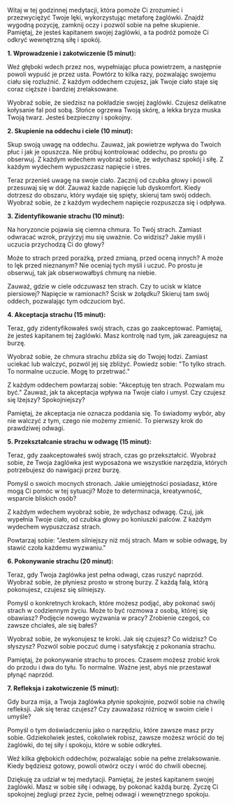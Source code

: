 
Witaj w tej godzinnej medytacji, która pomoże Ci zrozumieć i przezwyciężyć Twoje lęki, wykorzystując metaforę żaglówki. Znajdź wygodną pozycję, zamknij oczy i pozwól sobie na pełne skupienie. Pamiętaj, że jesteś kapitanem swojej żaglówki, a ta podróż pomoże Ci odkryć wewnętrzną siłę i spokój.

**1. Wprowadzenie i zakotwiczenie (5 minut):**

Weź głęboki wdech przez nos, wypełniając płuca powietrzem, a następnie powoli wypuść je przez usta. Powtórz to kilka razy, pozwalając swojemu ciału się rozluźnić. Z każdym oddechem czujesz, jak Twoje ciało staje się coraz cięższe i bardziej zrelaksowane.

Wyobraź sobie, że siedzisz na pokładzie swojej żaglówki. Czujesz delikatne kołysanie fal pod sobą. Słońce ogrzewa Twoją skórę, a lekka bryza muska Twoją twarz. Jesteś bezpieczny i spokojny.

**2. Skupienie na oddechu i ciele (10 minut):**

Skup swoją uwagę na oddechu. Zauważ, jak powietrze wpływa do Twoich płuc i jak je opuszcza. Nie próbuj kontrolować oddechu, po prostu go obserwuj. Z każdym wdechem wyobraź sobie, że wdychasz spokój i siłę. Z każdym wydechem wypuszczasz napięcie i stres.

Teraz przenieś uwagę na swoje ciało. Zacznij od czubka głowy i powoli przesuwaj się w dół. Zauważ każde napięcie lub dyskomfort. Kiedy dotrzesz do obszaru, który wydaje się spięty, skieruj tam swój oddech. Wyobraź sobie, że z każdym wydechem napięcie rozpuszcza się i odpływa.

**3. Zidentyfikowanie strachu (10 minut):**

Na horyzoncie pojawia się ciemna chmura. To Twój strach. Zamiast odwracać wzrok, przyjrzyj mu się uważnie. Co widzisz? Jakie myśli i uczucia przychodzą Ci do głowy?

Może to strach przed porażką, przed zmianą, przed oceną innych? A może to lęk przed nieznanym? Nie oceniaj tych myśli i uczuć. Po prostu je obserwuj, tak jak obserwowałbyś chmurę na niebie.

Zauważ, gdzie w ciele odczuwasz ten strach. Czy to ucisk w klatce piersiowej? Napięcie w ramionach? Ścisk w żołądku? Skieruj tam swój oddech, pozwalając tym odczuciom być.

**4. Akceptacja strachu (15 minut):**

Teraz, gdy zidentyfikowałeś swój strach, czas go zaakceptować. Pamiętaj, że jesteś kapitanem tej żaglówki. Masz kontrolę nad tym, jak zareagujesz na burzę.

Wyobraź sobie, że chmura strachu zbliża się do Twojej łodzi. Zamiast uciekać lub walczyć, pozwól jej się zbliżyć. Powiedz sobie: "To tylko strach. To normalne uczucie. Mogę to przetrwać."

Z każdym oddechem powtarzaj sobie: "Akceptuję ten strach. Pozwalam mu być." Zauważ, jak ta akceptacja wpływa na Twoje ciało i umysł. Czy czujesz się lżejszy? Spokojniejszy?

Pamiętaj, że akceptacja nie oznacza poddania się. To świadomy wybór, aby nie walczyć z tym, czego nie możemy zmienić. To pierwszy krok do prawdziwej odwagi.

**5. Przekształcanie strachu w odwagę (15 minut):**

Teraz, gdy zaakceptowałeś swój strach, czas go przekształcić. Wyobraź sobie, że Twoja żaglówka jest wyposażona we wszystkie narzędzia, których potrzebujesz do nawigacji przez burzę.

Pomyśl o swoich mocnych stronach. Jakie umiejętności posiadasz, które mogą Ci pomóc w tej sytuacji? Może to determinacja, kreatywność, wsparcie bliskich osób?

Z każdym wdechem wyobraź sobie, że wdychasz odwagę. Czuj, jak wypełnia Twoje ciało, od czubka głowy po koniuszki palców. Z każdym wydechem wypuszczasz strach.

Powtarzaj sobie: "Jestem silniejszy niż mój strach. Mam w sobie odwagę, by stawić czoła każdemu wyzwaniu."

**6. Pokonywanie strachu (20 minut):**

Teraz, gdy Twoja żaglówka jest pełna odwagi, czas ruszyć naprzód. Wyobraź sobie, że płyniesz prosto w stronę burzy. Z każdą falą, którą pokonujesz, czujesz się silniejszy.

Pomyśl o konkretnych krokach, które możesz podjąć, aby pokonać swój strach w codziennym życiu. Może to być rozmowa z osobą, której się obawiasz? Podjęcie nowego wyzwania w pracy? Zrobienie czegoś, co zawsze chciałeś, ale się bałeś?

Wyobraź sobie, że wykonujesz te kroki. Jak się czujesz? Co widzisz? Co słyszysz? Pozwól sobie poczuć dumę i satysfakcję z pokonania strachu.

Pamiętaj, że pokonywanie strachu to proces. Czasem możesz zrobić krok do przodu i dwa do tyłu. To normalne. Ważne jest, abyś nie przestawał płynąć naprzód.

**7. Refleksja i zakotwiczenie (5 minut):**

Gdy burza mija, a Twoja żaglówka płynie spokojnie, pozwól sobie na chwilę refleksji. Jak się teraz czujesz? Czy zauważasz różnicę w swoim ciele i umyśle?

Pomyśl o tym doświadczeniu jako o narzędziu, które zawsze masz przy sobie. Gdziekolwiek jesteś, cokolwiek robisz, zawsze możesz wrócić do tej żaglówki, do tej siły i spokoju, które w sobie odkryłeś.

Weź kilka głębokich oddechów, pozwalając sobie na pełne zrelaksowanie. Kiedy będziesz gotowy, powoli otwórz oczy i wróć do chwili obecnej.

Dziękuję za udział w tej medytacji. Pamiętaj, że jesteś kapitanem swojej żaglówki. Masz w sobie siłę i odwagę, by pokonać każdą burzę. Życzę Ci spokojnej żeglugi przez życie, pełnej odwagi i wewnętrznego spokoju.